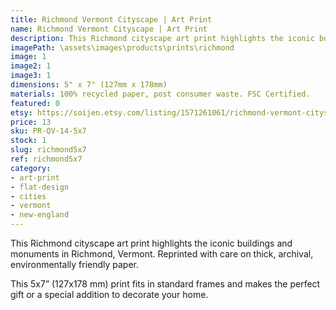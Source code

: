```yaml
---
title: Richmond Vermont Cityscape | Art Print
name: Richmond Vermont Cityscape | Art Print
description: This Richmond cityscape art print highlights the iconic buildings and monuments in Richmond, Vermont. Reprinted with care on thick, archival, environmentally friendly paper.
imagePath: \assets\images\products\prints\richmond
image: 1
image2: 1
image3: 1
dimensions: 5" x 7" (127mm x 178mm)
materials: 100% recycled paper, post consumer waste. FSC Certified.
featured: 0
etsy: https://soijen.etsy.com/listing/1571261061/richmond-vermont-cityscape-art-print?utm_source=Copy&utm_medium=ListingManager&utm_campaign=Share&utm_term=so.lmsm&share_time=1695299763083
price: 13
sku: PR-QV-14-5x7
stock: 1
slug: richmond5x7
ref: richmond5x7
category:
- art-print
- flat-design
- cities
- vermont
- new-england
---
```

This Richmond cityscape art print highlights the iconic buildings and monuments in Richmond, Vermont. Reprinted with care on thick, archival, environmentally friendly paper.

This 5x7” (127x178 mm) print fits in standard frames and makes the perfect gift or a special addition to decorate your home.
